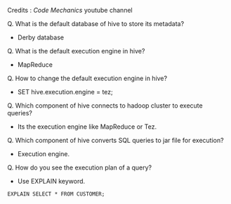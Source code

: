 Credits : *Code Mechanics* youtube channel

Q. What is the default database of hive to store its metadata?
- Derby database

Q. What is the default execution engine in hive?
- MapReduce

Q. How to change the default execution engine in hive?
- SET hive.execution.engine = tez;

Q. Which component of hive connects to hadoop cluster to execute queries?
- Its the execution engine like MapReduce or Tez.

Q. Which component of hive converts SQL queries to jar file for execution?
- Execution engine.

Q. How do you see the execution plan of a query?
- Use EXPLAIN keyword.
```
EXPLAIN SELECT * FROM CUSTOMER;
```


